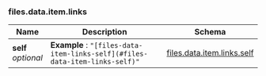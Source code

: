 
<a name="files-data-item-links"></a>
### files.data.item.links

|Name|Description|Schema|
|---|---|---|
|**self**  <br>*optional*|**Example** : `"[files-data-item-links-self](#files-data-item-links-self)"`|[files.data.item.links.self](files_data_item_links_self.md#files-data-item-links-self)|



